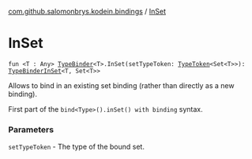 [com.github.salomonbrys.kodein.bindings](index.md) / [InSet](.)

# InSet

`fun <T : Any> `[`TypeBinder`](../com.github.salomonbrys.kodein/-kodein/-builder/-type-binder/index.md)`<T>.InSet(setTypeToken: `[`TypeToken`](../com.github.salomonbrys.kodein/-type-token/index.md)`<Set<T>>): `[`TypeBinderInSet`](-type-binder-in-set/index.md)`<T, Set<T>>`

Allows to bind in an existing set binding (rather than directly as a new binding).

First part of the `bind<Type>().inSet() with binding` syntax.

### Parameters

`setTypeToken` - The type of the bound set.